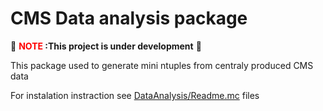 # CMS Data analysis package

:construction: **<font color="red"> NOTE </font>:This project is under development** :construction:

This package used to generate mini ntuples from centraly produced CMS data

For instalation instraction see [DataAnalysis/Readme.mc](../README.md) files

